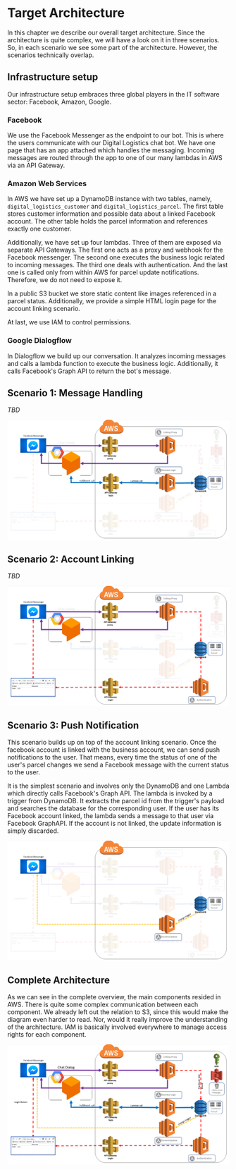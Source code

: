 # Target Architecture

In this chapter we describe our overall target architecture. Since the architecture is quite complex, we will have a look on it in three scenarios. So, in each scenario we see some part of the architecture. However, the scenarios technically overlap.

## Infrastructure setup

Our infrastructure setup embraces three global players in the IT software sector: Facebook, Amazon, Google.

### Facebook

We use the Facebook Messenger as the endpoint to our bot. This is where the users communicate with our Digital Logistics chat bot. We have one page that has an app attached which handles the messaging. Incoming messages are routed through the app to one of our many lambdas in AWS via an API Gateway. 

### Amazon Web Services

In AWS we have set up a DynamoDB instance with two tables, namely, `digital_logistics_customer` and `digital_logistics_parcel`. The first table stores customer information and possible data about a linked Facebook account. The other table holds the parcel information and references exactly one customer.

Additionally, we have set up four lambdas. Three of them are exposed via separate API Gateways. The first one acts as a proxy and webhook for the Facebook messenger. The second one executes the business logic related to incoming messages. The third one deals with authentication. And the last one is called only from within AWS for parcel update notifications. Therefore, we do not need to expose it.

In a public S3 bucket we store static content like images referenced in a parcel status. Additionally, we provide a simple HTML login page for the account linking scenario.

At last, we use IAM to control permissions.

### Google Dialogflow

In Dialogflow we build up our conversation. It analyzes incoming messages and calls a lambda function to execute the business logic. Additionally, it calls Facebook's Graph API to return the bot's message.

## Scenario 1: Message Handling

*TBD*

![](architecture_use_case_1.png)

## Scenario 2: Account Linking

*TBD*

![](architecture_use_case_2.png)

## Scenario 3: Push Notification

This scenario builds up on top of the account linking scenario. Once the facebook account is linked with the business account, we can send push notifications to the user. That means, every time the status of one of the user's parcel changes we send a Facebook message with the current status to the user.

It is the simplest scenario and involves only the DynamoDB and one Lambda which directly calls Facebook's Graph API. The lambda is invoked by a trigger from DynamoDB. It extracts the parcel id from the trigger's payload and searches the database for the corresponding user. If the user has its Facebook account linked, the lambda sends a message to that user via Facebook GraphAPI. If the account is not linked, the update information is simply discarded.

![](architecture_use_case_3.png)

## Complete Architecture

As we can see in the complete overview, the main components resided in AWS. There is quite some complex communication between each component. We already left out the relation to S3, since this would make the diagram even harder to read. Nor, would it really improve the understanding of the architecture. IAM is basically involved everywhere to manage access rights for each component.

![](architecture_overview.png)